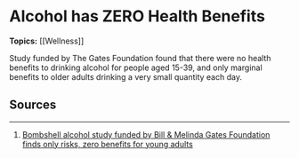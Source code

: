 # Alcohol has ZERO Health Benefits

**Topics:**  [[Wellness]]

Study funded by The Gates Foundation found that there were no health benefits to drinking alcohol for people aged 15-39, and only marginal benefits to older adults drinking a very small quantity each day.

## Sources
---
1. [Bombshell alcohol study funded by Bill & Melinda Gates Foundation finds only risks, zero benefits for young adults](https://finance.yahoo.com/news/bombshell-alcohol-study-funded-bill-140812557.html)